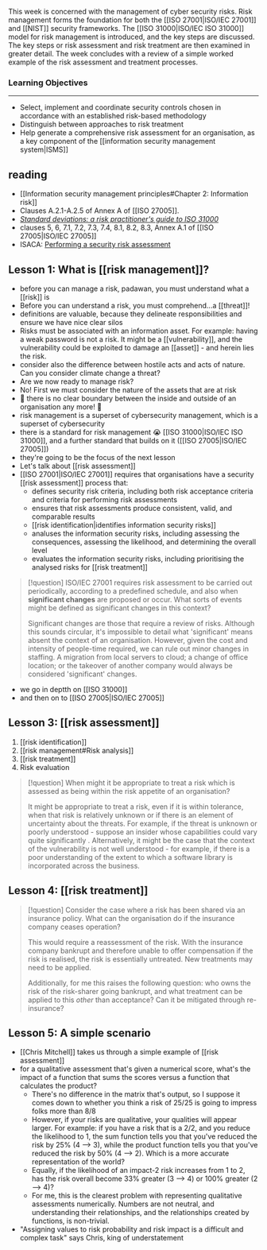 This week is concerned with the management of cyber security risks. Risk management forms the foundation for both the [[ISO 27001|ISO/IEC 27001]] and [[NIST]] security frameworks. The [[ISO 31000|ISO/IEC ISO 31000]]  model for risk management is introduced, and the key steps are discussed. The key steps or  risk assessment and risk treatment are then examined in greater detail. The week concludes with a review of a simple worked example of the risk assessment and treatment processes.

### Learning Objectives

---

- Select, implement and coordinate security controls chosen in accordance with an established risk-based methodology
- Distinguish between approaches to risk treatment
- Help generate a comprehensive risk assessment for an organisation, as a key component of the [[information security management system|ISMS]]

## reading
- [[Information security management principles#Chapter 2: Information risk]]
- Clauses A.2.1-A.2.5 of Annex A of [[ISO 27005]].
- [_Standard deviations: a risk practitioner's guide to ISO 31000_](https://www.theirm.org/news/standard-deviations-a-risk-practitioner-guide-to-iso-31000/ "Standard deviations")
- clauses 5, 6, 7.1, 7.2, 7.3, 7.4, 8.1, 8.2, 8.3, Annex A.1 of [[ISO 27005|ISO/IEC 27005]]
- ISACA: [Performing a security risk assessment](https://www.isaca.org/resources/isaca-journal/past-issues/2010/performing-a-security-risk-assessment)

## Lesson 1: What is [[risk management]]?
- before you can manage a risk, padawan, you must understand what a [[risk]] is
- Before you can understand a risk, you must comprehend...a [[threat]]!
- definitions are valuable, because they delineate responsibilities and ensure we have nice clear silos
- Risks must be associated with an information asset. For example: having a weak password is not a risk. It might be a [[vulnerability]], and the vulnerability could be exploited to damage an [[asset]] - and herein lies the risk.
- consider also the difference between hostile acts and acts of nature. Can you consider climate change a threat?
- Are we now ready to manage risk?
- No! First we must consider the nature of the assets that are at risk
- 🚨 there is no clear boundary between the inside and outside of an organisation any more! 🚨
- risk management is a superset of cybersecurity management, which is a superset of cybersecurity
- there is a standard for risk management 😭 [[ISO 31000|ISO/IEC ISO 31000]], and a further standard that builds on it ([[ISO 27005|ISO/IEC 27005]])
- they're going to be the focus of the next lesson
- Let's talk about [[risk assessment]]
- [[ISO 27001|ISO/IEC 27001]] requires that organisations have a security [[risk assessment]] process that:
	- defines security risk criteria, including both risk acceptance criteria and criteria for performing risk assessments
	- ensures that risk assessments produce consistent, valid, and comparable results
	- [[risk identification|identifies information security risks]]
	- analuses the information security risks, including assessing the consequences, assessing the likelihood, and determining the overall level
	- evaluates the information security risks, including prioritising the analysed risks for [[risk treatment]]

>[!question] ISO/IEC 27001 requires risk assessment to be carried out periodically, according to a predefined schedule, and also when **significant changes** are proposed or occur. What sorts of events might be defined as significant changes in this context?
>
>Significant changes are those that require a review of risks. Although this sounds circular, it's impossible to detail what 'significant' means absent the context of an organisation. However, given the cost and intensity of people-time required, we can rule out minor changes in staffing. A migration from local servers to cloud; a change of office location; or the takeover of another company would always be considered 'significant' changes.

- we go in deptth on [[ISO 31000]]
- and then on to [[ISO 27005|ISO/IEC 27005]]

## Lesson 3: [[risk assessment]]
1. [[risk identification]]
2. [[risk management#Risk analysis]]
3. [[risk treatment]]
4. Risk evaluation
>[!question] When might it be appropriate to treat a risk which is assessed as being within the risk appetite of an organisation?
>
>It might be appropriate to treat a risk, even if it is within tolerance, when that risk is relatively unknown or if there is an element of uncertainty about the threats. For example, if the threat is unknown or poorly understood - suppose an insider whose capabilities could vary quite significantly . Alternatively, it might be the case that the context of the vulnerability is not well understood - for example, if there is a poor understanding of the extent to which a software library is incorporated across the business.

## Lesson 4: [[risk treatment]]
>[!question] Consider the case where a risk has been shared via an insurance policy. What can the organisation do if the insurance company ceases operation?
>
>This would require a reassessment of the risk. With the insurance company bankrupt and therefore unable to offer compensation if the risk is realised, the risk is essentially untreated. New treatments may need to be applied. 
>
>Additionally, for me this raises the following question: who owns the risk of the risk-sharer going bankrupt, and what treatment can be applied to this *other* than acceptance? Can it be mitigated through re-insurance?

## Lesson 5: A simple scenario
- [[Chris Mitchell]] takes us through a simple example of [[risk assessment]]
- for a qualitative assessment that's given a numerical score, what's the impact of a function that sums the scores versus a function that calculates the product? 
	- There's no difference in the matrix that's output, so I suppose it comes down to whether you think a risk of 25/25 is going to impress folks more than 8/8
	- However, if your risks are qualitative, your qualities will appear larger. For example: if you have a risk that is a 2/2, and you reduce the likelihood to 1, the sum function tells you that you've reduced the risk by 25% (4 --> 3), while the product function tells you that you've reduced the risk by 50% (4 --> 2). Which is a more accurate representation of the world?
	- Equally, if the likelihood of an impact-2 risk increases from 1 to 2, has the risk overall become 33% greater (3 --> 4) or 100% greater (2 --> 4)?
	- For me, this is the clearest problem with representing qualitative assessments numerically. Numbers are not neutral, and understanding their relationships, and the relationships created by functions, is non-trivial.
- "Assigning values to risk probability and risk impact is a difficult and complex task" says Chris, king of understatement